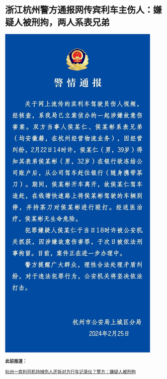 # 浙江杭州警方通报网传宾利车主伤人：嫌疑人被刑拘，两人系表兄弟

![7dc3b10833dbec2433dd49a196a295b9.jpg](https://raw.githubusercontent.com/qqhsx/qqnews_image/main/2024/02/25/浙江杭州警方通报网传宾利车主伤人：嫌疑人被刑拘，两人系表兄弟/7dc3b10833dbec2433dd49a196a295b9.jpg)

**此前报道：**

[杭州一宾利司机持械伤人还拆对方行车记录仪？警方：嫌疑人被刑拘 ](https://news.qq.com/rain/a/20240225A01TTP00)


